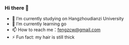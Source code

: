 ### Hi there 👋

<!--
**Fengzdadi/Fengzdadi** is a ✨ _special_ ✨ repository because its `README.md` (this file) appears on your GitHub profile.

Here are some ideas to get you started:

- 🔭 I’m currently working on ...
- 🌱 I’m currently learning ...
- 👯 I’m looking to collaborate on ...
- 🤔 I’m looking for help with ...
- 💬 Ask me about ...
- 📫 How to reach me: ...
- 😄 Pronouns: ...
- ⚡ Fun fact: ...
-->


- 🔭 I’m currently studying on Hangzhoudianzi University
- 🌱 I’m currently learning go 
- 📫 How to reach me：fengzcw@gmail.com
- ⚡ Fun fact: my hair is still thick
